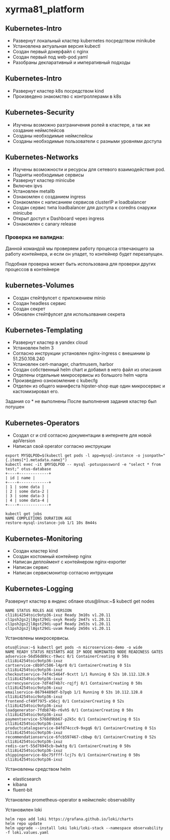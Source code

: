# xyrma81_platform


## Kubernetes-Intro

- Развернут локальный кластер kubernetes посредством minikube
- Установлена актуальная версия kubectl
- Создан первый докерфайл с nginx
- Создан первый под web-pod.yaml
- Разобраны декларативный и императивный подходы


## Kubernetes-Intro

- Развернут кластер k8s посредством kind
- Произведено знакомство с контроллерами в k8s

## Kubernetes-Security

- Изучены возможно разграничения ролей в кластере, а так же создание неймспейсов
- Созданы необходимые неймспейсы
- Созданы необходимые пользователи с разными уровнями доступа

## Kubernetes-Networks

- Изучены возможности и ресурсы для сетевого взаимодействия pod.
- Подняты необходимые сервисы
- Развернут кластер minicube
- Включен ipvs
- Установлен metallb
- Ознакомлен с созданием ingress
- Ознакомлен с написанием сервисов clusterIP и loadbalancer
- Создан сервис типа loadbalancer для доступа к coredns снаружи minicube
- Открыт доступ к Dashboard через ingress
- Ознакомлен с canary release

### Проверка не валидна:

Данной командой мы проверяем работу процесса отвечающего за работу контейнера, и если он упадет, то контейнер будет перезапущен.

Подобная проверка может быть использована для проверки других процессов в контейнере

## kubernetes-Volumes

- Создан стейтфулсет с приложением minio
- Создан headless сервис
- Создан секрет
- Обновлен стейтфулсет для использлвания секрета

## Kubernetes-Templating

- Развернут кластер в yandex cloud
- Установлен helm 3
- Согласно инструкции установлен nginx-ingress с внешиним ip 51.250.108.240
- Установлен cert-manager, chartmusem, harbor
- Создан собственный helm chart и добавил в него файл из описания
- Отделены отдельные микросервисы из большого helm чарта
- Произведено ознокомление с kubecfg
- Отделен из общего манифеста hipster-shop еще один микросервис и кастомизировал его.

Задания со * не выполнены
После выполнения задания кластер был потушен

## Kubernetes-Operators

- Создал cr и crd согласно документации в интернете для новой apiVersion
- Написал свой operator согласно инструкции

```
export MYSQLPOD=$(kubectl get pods -l app=mysql-instance -o jsonpath="{.items[*].metadata.name}")
kubectl exec -it $MYSQLPOD -- mysql -potuspassword -e "select * from test;" otus-database
+----+-------------+
| id | name |
+----+-------------+
| 1 | some data |
| 2 | some data-2 |
| 3 | some data-3 |
| 4 | some data-4 |
+----+-------------+

kubectl get jobs
NAME COMPLETIONS DURATION AGE
restore-mysql-instance-job 1/1 10s 8m44s
```


## Kubernetes-Monitoring

- Создан кластер kind
- Создан костомный контейнер nginx
- Написан деплоймент с контейнером nginx-exporter
- Написан сервис
- Написан сервисмонитор согласно интрукции

## Kubernetes-Logging

Развернут кластер в яндекс облаке
otus@linux:~$ kubectl get nodes

```
NAME STATUS ROLES AGE VERSION
cl1i8i4254toic9otp36-ixuz Ready 3m10s v1.20.11
cl1psh2gs2jl8gst29di-oxyk Ready 2m47s v1.20.11
cl1psh2gs2jl8gst29di-upaf Ready 2m53s v1.20.11
cl1psh2gs2jl8gst29di-uvam Ready 2m50s v1.20.11
```

Установлены микросервисы.

```
otus@linux:~$ kubectl get pods -n microservices-demo -o wide
NAME READY STATUS RESTARTS AGE IP NODE NOMINATED NODE READINESS GATES
adservice-56d56d89cc-t9wcc 0/1 ContainerCreating 0 50s cl1i8i4254toic9otp36-ixuz
cartservice-c8b9fc586-l4pr8 0/1 ContainerCreating 0 51s cl1i8i4254toic9otp36-ixuz
checkoutservice-74f4c5464f-9cxtt 1/1 Running 0 52s 10.112.128.9 cl1i8i4254toic9otp36-ixuz
currencyservice-7df4d74b7c-rqjfj 0/1 ContainerCreating 0 50s cl1i8i4254toic9otp36-ixuz
emailservice-86794489df-b7pqb 1/1 Running 0 53s 10.112.128.8 cl1i8i4254toic9otp36-ixuz
frontend-cf49f7975-x56cj 0/1 ContainerCreating 0 52s cl1i8i4254toic9otp36-ixuz
loadgenerator-7fdb874b-r6vh5 0/1 ContainerCreating 0 50s cl1i8i4254toic9otp36-ixuz
paymentservice-5768d9bb67-p2k5c 0/1 ContainerCreating 0 51s cl1i8i4254toic9otp36-ixuz
productcatalogservice-84fd74ccc9-9xgq6 0/1 ContainerCreating 0 51s cl1i8i4254toic9otp36-ixuz
recommendationservice-6fcb597467-cbbwp 0/1 ContainerCreating 0 52s cl1i8i4254toic9otp36-ixuz
redis-cart-55d76945cb-bwktg 0/1 ContainerCreating 0 50s cl1i8i4254toic9otp36-ixuz
shippingservice-6bc75ffff-lcj7s 0/1 ContainerCreating 0 50s cl1i8i4254toic9otp36-ixuz
```

Установлены средством helm
- elasticsearch
- kibana
- fluent-bit

Установлен prometheus-operator в неймспейс observability

Установилен loki

```
helm repo add loki https://grafana.github.io/loki/charts
helm repo update
helm upgrade --install loki loki/loki-stack --namespace observability -f loki.values.yaml
```

